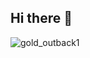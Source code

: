 ## Hi there 👋
![gold_outback1](https://github.com/user-attachments/assets/f0777896-63ac-405a-b614-413c13ac85d2)

<!--
**gacascardi/gacascardi** is a ✨ _special_ ✨ repository because its `README.md` (this file) appears on your GitHub profile.

Here are some ideas to get you started:

✨Amante de novos conhecimentos, aprendi algumas linguagens de programação por curiosidade.
✨Profissional em Logística em busca de aprendizado para agregar na minha área.
✨Filha de 13 anos online eventualmente...
✨Projeto paralelo GrazzArte em Designer de Mídias Digitais
-->

